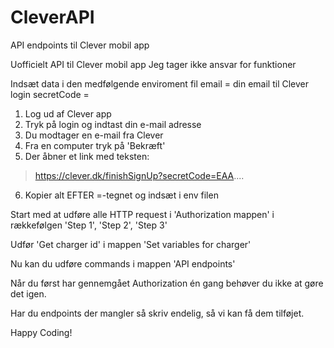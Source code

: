 # CleverAPI
API endpoints til Clever mobil app

Uofficielt API til Clever mobil app
Jeg tager ikke ansvar for funktioner

Indsæt data i den medfølgende enviroment fil
email = din email til Clever login
secretCode = 
1. Log ud af Clever app
2. Tryk på login og indtast din e-mail adresse
3. Du modtager en e-mail fra Clever
4. Fra en computer tryk på 'Bekræft'
5. Der åbner et link med teksten:
> https://clever.dk/finishSignUp?secretCode=EAA....
6. Kopier alt EFTER =-tegnet og indsæt i env filen

Start med at udføre alle HTTP request i 'Authorization mappen' i rækkefølgen 'Step 1', 'Step 2', 'Step 3'

Udfør 'Get charger id' i mappen 'Set variables for charger'

Nu kan du udføre commands i mappen 'API endpoints'

Når du først har gennemgået Authorization én gang behøver du ikke at gøre det igen.

Har du endpoints der mangler så skriv endelig, så vi kan få dem tilføjet.

Happy Coding!
